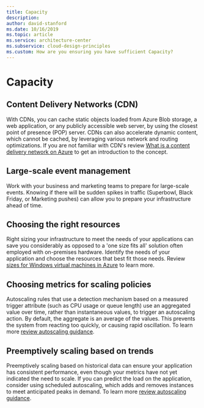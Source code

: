 ```yaml
---
title: Capacity
description: 
author: david-stanford
ms.date: 10/16/2019
ms.topic: article
ms.service: architecture-center
ms.subservice: cloud-design-principles
ms.custom: How are you ensuring you have sufficient Capacity? 
---
```


# Capacity

## Content Delivery Networks (CDN)

With CDNs, you can cache static objects loaded from Azure Blob storage, a web application, or any publicly accessible web server, by using the closest point of presence (POP) server. CDNs can also accelerate dynamic content, which cannot be cached, by leveraging various network and routing optimizations. If you are not familiar with CDN's review [What is a content delivery network on Azure](/azure/cdn/cdn-overview) to get an introduction to the concept.

## Large-scale event management

Work with your business and marketing teams to prepare for large-scale events. Knowing if there will be sudden spikes in traffic (Superbowl, Black Friday, or Marketing pushes) can allow you to prepare your infrastructure ahead of time.

## Choosing the right resources

Right sizing your infrastructure to meet the needs of your applications can save you considerably as opposed to a 'one size fits all' solution often employed with on-premises hardware. Identify the needs of your application and choose the resources that best fit those needs. Review [sizes for Windows virtual machines in Azure](/azure/virtual-machines/windows/sizes) to learn more.

## Choosing metrics for scaling policies

Autoscaling rules that use a detection mechanism based on a measured trigger attribute (such as CPU usage or queue length) use an aggregated value over time, rather than instantaneous values, to trigger an autoscaling action. By default, the aggregate is an average of the values. This prevents the system from reacting too quickly, or causing rapid oscillation. To learn more [review autoscaling guidance](/azure/architecture/best-practices/auto-scaling).

## Preemptively scaling based on trends

Preemptively scaling based on historical data can ensure your application has consistent performance, even though your metrics have not yet indicated the need to scale. If you can predict the load on the application, consider using scheduled autoscaling, which adds and removes instances to meet anticipated peaks in demand. To learn more [review autoscaling guidance](/azure/architecture/best-practices/auto-scaling).